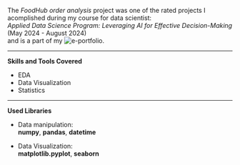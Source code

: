 The *FoodHub order analysis* project was one of the rated projects I acomplished during my course for data scientist:  
*Applied Data Science Program: Leveraging AI for Effective Decision-Making* (May 2024 - August 2024)  
and is a part of my ![e-portfolio.](https://olympus.mygreatlearning.com/eportfolio)

---
**Skills and Tools Covered**
- EDA
- Data Visualization
- Statistics
---
**Used Libraries**
- Data manipulation:  
**numpy**, **pandas**, **datetime**

- Data Visualization:  
**matplotlib.pyplot**, **seaborn**
